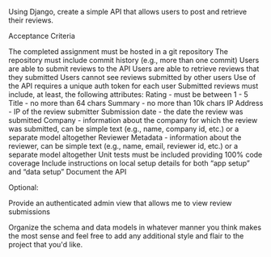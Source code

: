 Using Django, create a simple API that allows users to post and retrieve their reviews.

Acceptance Criteria

The completed assignment must be hosted in a git repository
The repository must include commit history (e.g., more than one commit)
Users are able to submit reviews to the API
Users are able to retrieve reviews that they submitted
Users cannot see reviews submitted by other users
Use of the API requires a unique auth token for each user
Submitted reviews must include, at least, the following attributes:
Rating - must be between 1 - 5
Title - no more than 64 chars
Summary - no more than 10k chars
IP Address - IP of the review submitter
Submission date - the date the review was submitted
Company - information about the company for which the review was submitted, can be simple text (e.g., name, company id, etc.) or a separate model altogether
Reviewer Metadata - information about the reviewer, can be simple text (e.g., name, email, reviewer id, etc.) or a separate model altogether
Unit tests must be included providing 100% code coverage
Include instructions on local setup details for both “app setup” and “data setup”
Document the API

Optional: 

Provide an authenticated admin view that allows me to view review submissions

Organize the schema and data models in whatever manner you think makes the most sense and feel free to add any additional style and flair to the project that you'd like.
